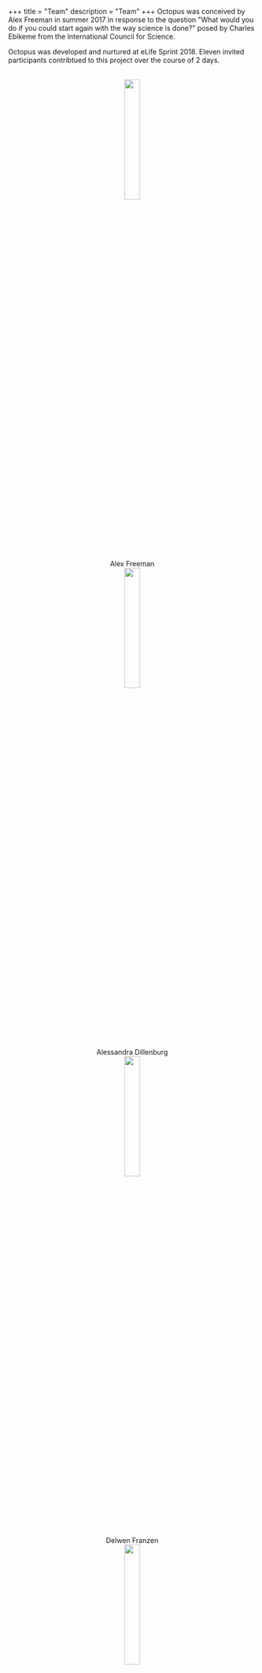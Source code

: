 +++
title = "Team"
description = "Team"
+++
Octopus was conceived by Alex Freeman in summer 2017 in response to the question "What would you do if you could start again with the way science is done?" posed by Charles Ebikeme from the International Council for Science.

Octopus was developed and nurtured at eLife Sprint 2018. Eleven invited participants contribtued to this project over the course of 2 days.

<br>

<!--html_preserve-->

<div class="row">

<div class="col-sm-3">
<center>
<img src='/img/team/team-member-1.png' style="max-width:400px;width:25%"></img>
<br>
<span>Alex Freeman</span>
</center>
</div>

<div class="col-sm-3">
<center>
<img src='/img/team/team-member-1.png' style="max-width:400px;width:25%"></img>
<br>
<span>Alessandra Dillenburg</span>
</center>
</div>

<div class="col-sm-3">

<center>
<img src='/img/team/team-member-1.png' style="max-width:400px;width:25%"></img>
<br>
<span>Delwen Franzen</span>
</center>
</div>

</div>

<div class="row">

<div class="col-sm-4">

<center>
<img src='/img/team/team-member-1.png' style="max-width:400px;width:25%"></img>
<br>
<span>Simon Hazelwood-Smith</span>
</center>
</div>

<div class="col-sm-4">

<center>
<img src='/img/team/team-member-1.png' style="max-width:400px;width:25%"></img>
<br>
<span>Rosario Villajos</span>
</center>
</div>

<div class="col-sm-4">

<center>
<img src='/img/team/team-member-1.png' style="max-width:400px;width:25%"></img>
<br>
<span>Melissa Harrison</span>
</center>
</div>

</div>

<div class="row">

<div class="col-sm-4">

<center>
<img src='/img/team/team-member-1.png' style="max-width:400px;width:25%"></img>
<br>
<span>Kai Degrud</span>
</center>
</div>


<div class="col-sm-4">

<center>
<img src='/img/team/team-member-1.png' style="max-width:400px;width:25%"></img>
<br>
<span>Hannah Drury</span>
</center>
</div>

<div class="col-sm-4">

<center>
<img src='/img/team/team-member-1.png' style="max-width:400px;width:25%"></img>
<br>
<span>Ian Bruno</span>
</center>
</div>

</div>

<div class="row">

<div class="col-sm-6">

<center>
<img src='/img/team/team-member-1.png' style="max-width:400px;width:25%"></img>
<br>
<span>Emanuil Tolev</span>
</center>
</div>

<div class="col-sm-6">

<center>
<img src='/img/team/team-member-1.png' style="max-width:400px;width:25%"></img>
<br>
<span>Martin John Hadley</span>
</center>
</div>

In November 2018, Octopus won backing from the Royal Society as part of its 'Improving Research Culture' programme. This allowed work on the user experience by Simon Hazlewood-Smith and the team at Science Practice.

In December 2018, Octopus joined a partnership with the UK Reproducibility Network.

</div>

<!--/html_preserve-->
